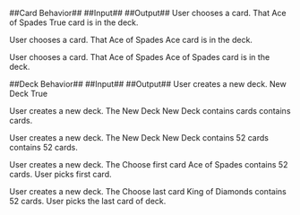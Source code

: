 ##Card Behavior##																		   ##Input##														      ##Output##
User chooses a card. That                             Ace of Spades                                  True
card is in the deck.

User chooses a card. That                             Ace of Spades                                   Ace
card is in the deck.

User chooses a card. That                             Ace of Spades                               Ace of Spades
card is in the deck.


##Deck  Behavior##																		   ##Input##														      ##Output##
User creates a new deck.                                 New Deck                                      True


User creates a new deck. The                             New Deck                              New Deck contains cards
contains cards.

User creates a new deck. The                             New Deck                              New Deck contains 52 cards
contains 52 cards.

User creates a new deck. The                             Choose first card                             Ace of Spades    contains 52 cards. User picks
first card.

User creates a new deck. The                             Choose last card                             King of Diamonds    contains 52 cards. User picks
the last card of deck.
